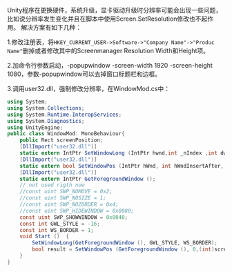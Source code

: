 Unity程序在更换硬件，系统升级，显卡驱动升级时分辨率可能会出现一些问题，比如说分辨率发生变化并且在脚本中使用Screen.SetResolution修改也不起作用。
解决方案有如下几种：

1.修改注册表，将`HKEY_CURRENT_USER->Software->"Company Name"->"Produc Name"`删掉或者修改其中的Screenmanager Resolution Width和Height项。

2.加命令行参数启动，-popupwindow -screen-width 1920 -screen-height 1080，参数-popupwindow可以去掉窗口标题栏和边框。

3.调用user32.dll，强制修改分辨率，在WindowMod.cs中：

``` csharp
using System;
using System.Collections;
using System.Runtime.InteropServices;
using System.Diagnostics;
using UnityEngine;
public class WindowMod: MonoBehaviour{  
    public Rect screenPosition;  
    [DllImport("user32.dll")]  
    static extern IntPtr SetWindowLong (IntPtr hwnd,int _nIndex ,int dwNewLong);  
    [DllImport("user32.dll")]  
    static extern bool SetWindowPos (IntPtr hWnd, int hWndInsertAfter, int X, int Y, int cx, int cy, uint uFlags); 
    [DllImport("user32.dll")]  
    static extern IntPtr GetForegroundWindow ();  
    // not used rigth now  
    //const uint SWP_NOMOVE = 0x2;  
    //const uint SWP_NOSIZE = 1;  
    //const uint SWP_NOZORDER = 0x4;  
    //const uint SWP_HIDEWINDOW = 0x0080;  
    const uint SWP_SHOWWINDOW = 0x0040;  
    const int GWL_STYLE = -16;  
    const int WS_BORDER = 1;  
    void Start ()  {    
        SetWindowLong(GetForegroundWindow (), GWL_STYLE, WS_BORDER);    
        bool result = SetWindowPos (GetForegroundWindow (), 0,(int)screenPosition.x,(int)screenPosition.y, (int)screenPosition.width,(int) screenPosition.height, SWP_SHOWWINDOW);  
    }
}
```


